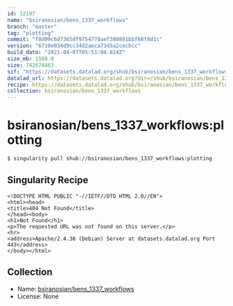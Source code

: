 ```yaml
---
id: 12197
name: "bsiranosian/bens_1337_workflows"
branch: "master"
tag: "plotting"
commit: "f8d09c6d7365df9754778aef380801bbf68f8d1c"
version: "6710e034d9cc34d2aeca7345a2cecbcc"
build_date: "2021-04-07T05:51:04.824Z"
size_mb: 1508.0
size: 742674463
sif: "https://datasets.datalad.org/shub/bsiranosian/bens_1337_workflows/plotting/2021-04-07-f8d09c6d-6710e034/6710e034d9cc34d2aeca7345a2cecbcc.sif"
datalad_url: https://datasets.datalad.org?dir=/shub/bsiranosian/bens_1337_workflows/plotting/2021-04-07-f8d09c6d-6710e034/
recipe: https://datasets.datalad.org/shub/bsiranosian/bens_1337_workflows/plotting/2021-04-07-f8d09c6d-6710e034/Singularity
collection: bsiranosian/bens_1337_workflows
---
```


# bsiranosian/bens_1337_workflows:plotting

```bash
$ singularity pull shub://bsiranosian/bens_1337_workflows:plotting
```

## Singularity Recipe

```singularity
<!DOCTYPE HTML PUBLIC "-//IETF//DTD HTML 2.0//EN">
<html><head>
<title>404 Not Found</title>
</head><body>
<h1>Not Found</h1>
<p>The requested URL was not found on this server.</p>
<hr>
<address>Apache/2.4.38 (Debian) Server at datasets.datalad.org Port 443</address>
</body></html>
```

## Collection

 - Name: [bsiranosian/bens_1337_workflows](https://github.com/bsiranosian/bens_1337_workflows)
 - License: None


